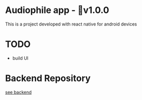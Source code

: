 # Audiophile app - 🔖v1.0.0
This is a project developed with react native for android devices
# TODO
- build UI
# Backend Repository
[see backend](https://github.com/ArzCorp/audiophile-app-backend)

